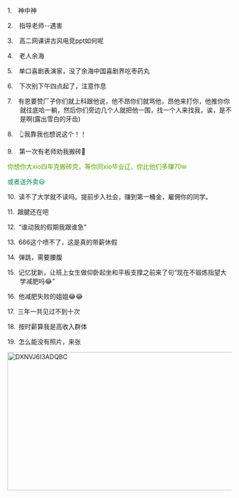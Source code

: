 <p class="MsoNormal" style="margin-left:21.0pt;text-indent:-21.0pt;mso-list:l83 level1 lfo84">
<?if !supportLists?><span lang="EN-US"><span style="mso-list:Ignore">1.<span style='font:7.0pt "Times New Roman"'>     
                    </span></span></span>
<?endif?>神中神
        </p><p class="MsoNormal" style="margin-left:21.0pt;text-indent:-21.0pt;mso-list:l83 level1 lfo84">
<?if !supportLists?><span lang="EN-US"><span style="mso-list:Ignore">2.<span style='font:7.0pt "Times New Roman"'>     
                    </span></span></span>
<?endif?>指导老师<span lang="EN-US">--</span>遇害
        </p><p class="MsoNormal" style="margin-left:21.0pt;text-indent:-21.0pt;mso-list:l83 level1 lfo84">
<?if !supportLists?><span lang="EN-US"><span style="mso-list:Ignore">3.<span style='font:7.0pt "Times New Roman"'>     
                    </span></span></span>
<?endif?>高二<span class="GramE">网课讲古风电竞</span><span lang="EN-US">ppt</span>如何呢
        </p><p class="MsoNormal" style="margin-left:21.0pt;text-indent:-21.0pt;mso-list:l83 level1 lfo84">
<?if !supportLists?><span lang="EN-US"><span style="mso-list:Ignore">4.<span style='font:7.0pt "Times New Roman"'>     
                    </span></span></span>
<?endif?>老人余海
        </p><p class="MsoNormal" style="margin-left:21.0pt;text-indent:-21.0pt;mso-list:l83 level1 lfo84">
<?if !supportLists?><span lang="EN-US"><span style="mso-list:Ignore">5.<span style='font:7.0pt "Times New Roman"'>     
                    </span></span></span>
<?endif?>单口喜剧表演家，没了余<span class="GramE">海中国</span>喜剧界吃枣药丸
        </p><p class="MsoNormal" style="margin-left:21.0pt;text-indent:-21.0pt;mso-list:l83 level1 lfo84">
<?if !supportLists?><span lang="EN-US"><span style="mso-list:Ignore">6.<span style='font:7.0pt "Times New Roman"'>     
                    </span></span></span>
<?endif?>下次别下午四点起了，注意作息
        </p><p class="MsoNormal" style="margin-left:21.0pt;text-indent:-21.0pt;mso-list:l83 level1 lfo84">
<?if !supportLists?><span lang="EN-US"><span style="mso-list:Ignore">7.<span style='font:7.0pt "Times New Roman"'>     
                    </span></span></span>
<?endif?>有恩要赞厂子你们<span class="GramE">就上科跟</span>他说，他<span class="GramE">不</span>昂你们就骂他，<span class="GramE">昂他来</span>打你，他推你<span class="GramE">你</span>就<span class="GramE">往底哈</span>一躺，然后你们旁边几个人就把他一围，找一个人来找我，<span class="GramE">诶</span>，是不是啊<span lang="EN-US">(</span>露出雪白的牙齿<span lang="EN-US">)</span>
</p><p class="MsoNormal" style="margin-left:21.0pt;text-indent:-21.0pt;mso-list:l83 level1 lfo84">
<?if !supportLists?><span lang="EN-US"><span style="mso-list:Ignore">8.<span style='font:7.0pt "Times New Roman"'>     
                    </span></span></span>
<?endif?><span class="Emoji"><span lang="EN-US">👆</span></span>我靠我也想说这个！！
        </p><p class="MsoNormal" style="margin-left:21.0pt;text-indent:-21.0pt;mso-list:l83 level1 lfo84">
<?if !supportLists?><span lang="EN-US"><span style="mso-list:Ignore">9.<span style='font:7.0pt "Times New Roman"'>     
                    </span></span></span>
<?endif?>第一次有老师劝我搬砖<span class="Emoji"><span lang="EN-US">🧱</span></span>
</p><p class="MsoNormal"><span style="color:#58A401">你想你大<span class="SpellE"><span lang="EN-US">xio</span></span>四年克搬砖克，等你同<span class="SpellE"><span lang="EN-US">xio</span></span>毕业辽，你比他们多赚<span lang="EN-US">70w</span></span></p><p class="MsoNormal"><span style="color:#078654">或者送外卖</span><span class="Emoji"><span lang="EN-US" style="color:#078654">😃</span></span></p><p class="MsoNormal" style="margin-left:21.0pt;text-indent:-21.0pt;mso-list:l83 level1 lfo84">
<?if !supportLists?><span lang="EN-US"><span style="mso-list:Ignore">10.<span style='font:7.0pt "Times New Roman"'>  
                    </span></span></span>
<?endif?>读不了大学就不读吗。提前步入社会，赚到第一桶金，雇佣你的同学。
        </p><p class="MsoNormal" style="margin-left:21.0pt;text-indent:-21.0pt;mso-list:l83 level1 lfo84">
<?if !supportLists?><span lang="EN-US"><span style="mso-list:Ignore">11.<span style='font:7.0pt "Times New Roman"'>  
                    </span></span></span>
<?endif?>跟腱还在吧
        </p><p class="MsoNormal" style="margin-left:21.0pt;text-indent:-21.0pt;mso-list:l83 level1 lfo84">
<?if !supportLists?><span lang="EN-US"><span style="mso-list:Ignore">12.<span style='font:7.0pt "Times New Roman"'>  
                    </span></span></span>
<?endif?><span lang="EN-US">“</span>谁动我的假期我跟谁急<span lang="EN-US">”</span>
</p><p class="MsoNormal" style="margin-left:21.0pt;text-indent:-21.0pt;mso-list:l83 level1 lfo84">
<?if !supportLists?><span lang="EN-US"><span style="mso-list:Ignore">13.<span style='font:7.0pt "Times New Roman"'>  
                    </span></span></span>
<?endif?><span lang="EN-US">666</span>这个喷不了，这是真的带薪休假
        </p><p class="MsoNormal" style="margin-left:21.0pt;text-indent:-21.0pt;mso-list:l83 level1 lfo84">
<?if !supportLists?><span lang="EN-US"><span style="mso-list:Ignore">14.<span style='font:7.0pt "Times New Roman"'>  
                    </span></span></span>
<?endif?>弹跳，需要腰腹
        </p><p class="MsoNormal" style="margin-left:21.0pt;text-indent:-21.0pt;mso-list:l83 level1 lfo84">
<?if !supportLists?><span lang="EN-US"><span style="mso-list:Ignore">15.<span style='font:7.0pt "Times New Roman"'>  
                    </span></span></span>
<?endif?>记忆犹新，让班上女生做仰卧起坐和平板支撑之前来了句<span lang="EN-US">“</span>现在不锻炼指望大学减肥吗<span class="Emoji"><span lang="EN-US">😂</span></span><span lang="EN-US">”</span>
</p><p class="MsoNormal" style="margin-left:21.0pt;text-indent:-21.0pt;mso-list:l83 level1 lfo84">
<?if !supportLists?><span lang="EN-US"><span style="mso-list:Ignore">16.<span style='font:7.0pt "Times New Roman"'>  
                    </span></span></span>
<?endif?>他减肥失败的姐姐<span class="Emoji"><span lang="EN-US">😂😂</span></span>
</p><p class="MsoNormal" style="margin-left:21.0pt;text-indent:-21.0pt;mso-list:l83 level1 lfo84">
<?if !supportLists?><span lang="EN-US"><span style="mso-list:Ignore">17.<span style='font:7.0pt "Times New Roman"'>  
                    </span></span></span>
<?endif?>三年<span class="GramE">一共见</span>过不到十次
        </p><p class="MsoNormal" style="margin-left:21.0pt;text-indent:-21.0pt;mso-list:l83 level1 lfo84">
<?if !supportLists?><span lang="EN-US"><span style="mso-list:Ignore">18.<span style='font:7.0pt "Times New Roman"'>  
                    </span></span></span>
<?endif?>按时<span class="GramE">薪</span>算我是高收入群体
        </p><p class="MsoNormal" style="margin-left:21.0pt;text-indent:-21.0pt;mso-list:l83 level1 lfo84">
<?if !supportLists?><span lang="EN-US"><span style="mso-list:Ignore">19.<span style='font:7.0pt "Times New Roman"'>  
                    </span></span></span>
<?endif?>怎么能没有照片，来张
        </p><p class="MsoNormal"><span lang="EN-US" style="mso-no-proof:yes"><!--[if gte vml 1]><v:shape
 id="Picture_x0020_159" o:spid="_x0000_i1579" type="#_x0000_t75" alt="DXNVJ6I3ADQBC"
 style='width:414.75pt;height:233.25pt;visibility:visible;mso-wrap-style:square'>
 <v:imagedata src="汤逊湖北路1号回忆录.files/image305.jpg" o:title="DXNVJ6I3ADQBC"/>
</v:shape><![endif]-->
<?if !vml?><img alt="DXNVJ6I3ADQBC" border="0" height="311" src="汤逊湖北路1号回忆录.files/image306.jpg" v:shapes="Picture_x0020_159" width="553"/>
<?endif?>
</span></p><p class="MsoNormal"><span lang="EN-US">
<o:p> </o:p>
</span></p>